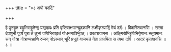 +++
title = "०८ अपो यदद्रिं"

+++

हे पुरुहूत बहुभिराहुतेन्द्र यद्यदापः प्रति वृष्टिलक्षणान्युदकानि लक्षीकृत्याद्रिं मेघं दर्दः । विदारितवानसि । सरमा देवशुनी पूर्व्यं पुरा ते तुभ्यं पणिभिरपहृतं गोधनमाविर्भुवत् । प्रकाशयामस । अङ्गिरोभिरृषिभिर्गृणानः स्तूयमानः सन् गोत्रा गोत्राण्यभ्राणि रुजन् नोऽस्मान् भूरिं प्रभूतं वाजमन्नं नेता प्रापयिता स त्वमा दर्षि । आदरं कृतवानसि ॥ ८ ॥